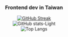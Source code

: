 <h3 align="center">Frontend dev in Taiwan</h3>
<div align="center">
  <a href="https://git.io/streak-stats"><img src="https://streak-stats.demolab.com?user=TIM56887&theme=vue&hide_border=true&border_radius=10&locale=ja&date_format=M%20j%5B%2C%20Y%5D&card_width=650" alt="GitHub Streak" /></a>
  <br>
  <a>
    <img src="https://github-readme-stats.vercel.app/api?username=TIM56887&card_width=700px&show=reviews,prs_merged,prs_merged_percentage_icons=true&theme=default#gh-light-mode-only" alt="GitHub stats-Light"/>
  </a>
  <br>
  <a>
    <img src="https://github-readme-stats.vercel.app/api/top-langs/?username=tim56887&layout=compact&card_width=700px" alt="Top Langs"/>
  </a>
</div>
  



  
  
  

  

